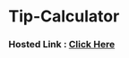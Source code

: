 # Tip-Calculator

### Hosted Link : <a href = "https://lok-ii.github.io/Tip-Calculator/" target = "_blank">Click Here</a>
